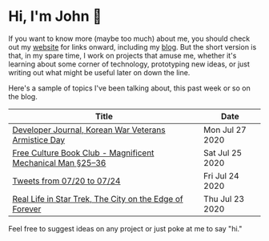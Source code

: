 # Hi, I'm John 👋

If you want to know more (maybe too much) about me, you should check out my [website](https://john.colagioia.net/) for links onward, including my [blog](https://john.colagioia.net/blog).  But the short version is that, in my spare time, I work on projects that amuse me, whether it's learning about some corner of technology, prototyping new ideas, or just writing out what might be useful later on down the line.

Here's a sample of topics I've been talking about, this past week or so on the blog.

|Title|Date|
|-----|-------|
|[Developer Journal, Korean War Veterans Armistice Day](https://john.colagioia.net/blog/2020/07/27/kwvad.html)|Mon Jul 27 2020|
|[Free Culture Book Club - Magnificent Mechanical Man §25–36](https://john.colagioia.net/blog/2020/07/25/manuel.html)|Sat Jul 25 2020|
|[Tweets from 07/20 to 07/24](https://john.colagioia.net/blog/media/2020/07/24/week.html)|Fri Jul 24 2020|
|[Real Life in Star Trek, The City on the Edge of Forever](https://john.colagioia.net/blog/2020/07/23/edge.html)|Thu Jul 23 2020|

Feel free to suggest ideas on any project or just poke at me to say "hi."
